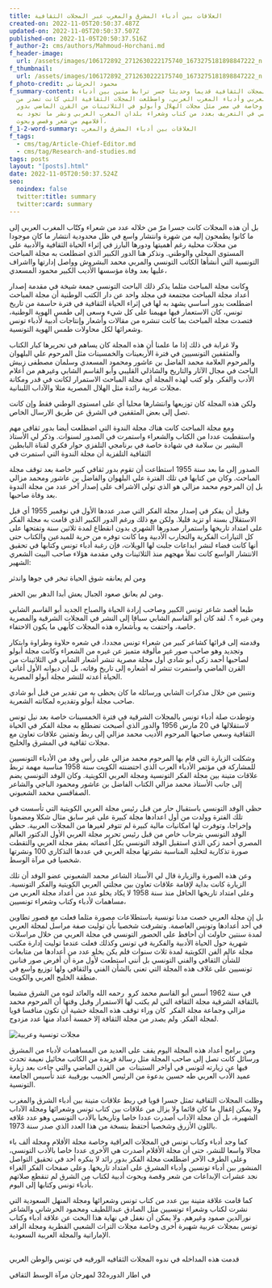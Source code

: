 ```yaml
---
title: العلاقات بين أدباء المشرق والمغرب عبر المجلات الثقافية
created-on: 2022-11-05T20:50:37.487Z
updated-on: 2022-11-05T20:50:37.507Z
published-on: 2022-11-05T20:50:37.516Z
f_author-2: cms/authors/Mahmoud-Horchani.md
f_header-image:
  url: /assets/images/106172892_2712630222175740_1673275181898847222_n.jpeg
f_thumbnail:
  url: /assets/images/106172892_2712630222175740_1673275181898847222_n.jpeg
f_photo-credit: محمود الحرشاني
f_summary-content: مثلت المجلات الثقافية قديما وحديثا جسر ترابط متين بين أدباء
  المشرق العربي وأدباء المغرب العربي، واضطلعت المجلات الثقافية التي كانت تصدر من
  المشرق وخاصة في مصر مثل مجلات الهلال وأبولو في الثلاثينات من القرن الماضي بدور
  أساسي في التعريف بعدد من كتاب وشعراء بلدان المغرب العربي ونشر ما تجود به
  أقلامهم من شعر وقصص وبحوث،
f_1-2-word-summary: العلاقات بين أدباء المشرق والمغرب
f_tags:
  - cms/tag/Article-Chief-Editor.md
  - cms/tag/Research-and-studies.md
tags: posts
layout: "[posts].html"
date: 2022-11-05T20:50:37.524Z
seo:
  noindex: false
  twitter:title: summary
  twitter:card: summary
---
```

 بل أن هذه المجلات كانت جسرا مرّ من خلاله عدد من شعراء وكتّاب المغرب العربي إلى ما كانوا يطمحون إليه من شهرة وانتشار واسع في ظل محدودية انتشار ما كان موجودا من مجلات محلية رغم أهميتها ودورها البارز في إثراء الحياة الثقافية والأدبية على المستوى المحلي والوطني. ونذكر هنا الدور الكبير الذي اضطلعت به مجلة المباحث التونسية التي أنشأها الكاتب التونسي والمربي محمد البشروش وواصل إدارتها وااشراف عليها بعد وفاة مؤسسها الأديب الكبير محمود المسعدي،

 وكانت مجلة المباحث مثلما يذكر ذلك الباحث التونسي جمعة شيخة في مقدمة إصدار أعداد مجلة المباحث مجتمعة في مجلد واحد عن دار الكتب الوطنية أن مجلة المباحث اضطلعت بدور أساسي يشهد به لها في إثراء الحياة الثقافية في فترة حاسمة من تاريخ تونس، كان الاستعمار فيها مهيمنا على كل شيء وسعى إلى طمس الهوية الوطنية، فتصدت مجلة المباحث بما كانت تنشره من مقالات وأشعار وإنتاجات أدبية لأدباء تونس وشعرائها لكل محاولات طمس الهوية التونسية.

 ولا غرابة في ذلك إذا ما علمنا أن هذه المجلة كان يساهم في تحريرها كبار الكتاب والمثقفين التونسيين في فترة الأربعينات والخمسينات مثل المرحوم علي البلهوان والمرحوم العلامة محمد الفاضل بن عاشور ومحمود المسعدي وسلمان مصطفى زبيش الباحث في مجال الآثار والتاريخ والشاذلي القليبي وأبو القاسم الشابي وغيرهم من أعلام الأدب والفكر. ولو كتب لهذه المجلة أي مجلة المباحث الاستمرار لكانت في قدر ومكانة مجلات عربية رائدة مثل الهلال المصرية مثلا والآداب اللبنانية.

ولكن هذه المجلة كان توزيعها وانتشارها محليا أي على امستوى الوطني فقط وإن كانت تصل إلى بعض المثقفين في الشرق عن طريق الارسال الخاص. 

ومع مجلة المباحث كانت هناك مجلة الندوة التي اضطلعت أيضا بدور ثقافي مهم واستقطبت عددا من الكتاب والشعراء واستمرت في الصدور لسنوات. وذكر لي الأستاذ البشير بن سلامة في شهادة خاصة في برنامجي التلفزي حوار فكري لقناة البابطين الثقافية التلفزية أن مجلة الندوة التي استمرت في 

الصدور إلى ما بعد سنة 1955 استطاعت أن تقوم بدور ثقافي كبير خاصة بعد توقف مجلة المباحث. وكان من كتابها في تلك الفترة علي البلهوان والفاضل بن عاشور ومحمد مزالي بل إن المرحوم محمد مزالي هو الذي تولى الاشراف على إصدار آخر عدد من مجلة الندوة بعد وفاة صاحبها. 

وقبل أن يفكر في إصدار مجلة الفكر التي صدر عددها الأول في نوفمبر 1955 أي قبل الاستقلال بسنة أو تزيد قليلا. ولكن مع ذلك ورغم الدور الكبير الذي قامت به مجلة الفكر على امتداد تاريخها واستمرار صدورها الشهري بدون انقطاع لمدة ثلاثين سنة وتفتحها على كل التيارات الفكرية والتجارب الأدبية وما كانت توفره من حرية للمبدعين والكتاب حتى أنها كانت فضاء لنشر ابداعات جلبت لها الويلات، فإن رغبة أدباء تونس وكتابها في تحقيق الانتشار الواسع كانت تملأ مهجهم منذ الثلاثينات وفي مقدمة هؤلاء صاحب البيت الشعري الشهير: 

ومن لم يعانقه شوق الحياة تبخر في جوها واندثر

ومن لم يعانق صعود الجبال يعش أبدا الدهر بين الحفر.

طبعا أقصد شاعر تونس الكبير وصاحب إرادة الحياة والصباح الجديد أبو القاسم الشابي ومن غيره ؟. لقد كان أبو القاسم الشابي سباقا إلى النشر في المجلات الشرقية والمصرية خاصة، واحتفت به وبأشعاره هذه المجلات كأبهى ما يكون الاحتفاء. 

وقدمته إلى قرائها كشاعر كبير من شعراء تونس مجددا، في شعره حلاوة وطراوة وابتكار وتجديد وهو صاحب صور غير مألوفة متميز عن غيره من الشعراء وكانت مجلة أبولو لصاحبها أحمد زكي أبو شادي أول مجلة مصرية تنشر أشعار الشابي في الثلاثينات من القرن الماضي واستمرت تنشر له أشعاره إلى تاريخ وفاته، بل إن ديوانه الأول أغاني الحياة أعدته للنشر مجلة أبولو المصرية.

 ونتبين من خلال مذكرات الشابي ورسائله ما كان يحظى به من تقدير من قبل أبو شادي صاحب مجلة أبولو وتقديره لمكانته الشعرية.

وتوطدت صلة أدباء تونس بالمجلات الشرقية في فترة الخمسينات خاصة بعد نيل تونس لاستقلالها في 20 مارس 1956 والدور الذي أصبحت تضطلع به مجلة الفكر في الحياة الثقافية وسعي صاحبها المرحوم الأديب محمد مزالي إلى ربط وتمتين علاقات تعاون مع مجلات ثقافية في المشرق والخليج.

وشكلت الزيارة التي قام بها المرحوم محمد مزالي على رأس وفد من الأدباء التونسيين للمشاركة في مؤتمر الأدباء العرب الذي احتضنته الكويت سنة 1958 مناسبة مهمة تربط علاقات متينة بين مجلة الفكر التونسية ومجلة العربي الكويتية. وكان الوفد التونسي يضم إلى جانب الأستاذ محمد مزالي الكتاب الفاضل بن عاشور ومحمود الباجي والشاعر الصفاقسي محمد الشعبوني. 

حظي الوفد التونسي باستقبال حار من قبل رئيس مجلة العربي الكويتية التي تأسست في تلك الفترة وولدت من أول اعدادها مجلة كبيرة على غير سابق مثال شكلا ومضمونا وإخراجا، وتوفرت لها امكانيات مالية كبيرة لم تتوفر لغيرها من المجلات العربية. حظي الوفد التونسي بترحاب خاص من قبل رئيس تحرير مجلة العربي الأول الدكتور العالم المصري أحمد زكي الذي استقبل الوفد التونسي بكل أعضائه بمقر مجلة العربي والتقطت صورة تذكارية لتخليد المناسبة نشرتها مجلة العربي في عددها التذكاري 100 ونشرتها شخصيا في مرآة الوسط. 

وعن هذه الصورة والزيارة قال لي الأستاذ الشاعر محمد الشعبوني عضو الوفد أن تلك الزيارة كانت بداية لإقامة علاقات تعاون بين مجلتي العربي الكويتية والفكر التونسية. وعلى امتداد تاريخها الحافل منذ سنة 1958 لا يكاد يخلو عدد من أعداد مجلة العربي من مساهمات لأدباء وكتاب وشعراء تونسيين، 

بل إن مجلة العربي خصت مدنا تونسية باستطلاعات مصورة مثلما فعلت مع قصور تطاوين في أحد أعدادها وتونس العاصمة. وتشرفت شخصيا بأن توليت صفة مراسل لمجلة العربي لمدة سنتين حاولت أن أحافظ على الحضور التونسي في مجلة العربي من خلال مراسلات شهرية حول الحياة الأدبية والفكرية في تونس وكذلك فعلت عندما توليت إدارة مكتب مجلة عالم الفن الكويتية لمدة ثلاث سنوات فلم يكن يخلو عدد من أعدادها من متابعات للشأن الثقافي والفني التونسي بل أنني استطعت لأول مرة أن أفرض صور فنانين تونسيين على غلاف هذه المجلة التي تعنى بالشأن الفني والثقافي ولها توزيع واسع في منطقة الخليج العربي والكويت.

في سنة 1962 أسس أبو القاسم محمد كرو  رحمه الله والعائد لتوه من الشرق مشبعا بالثقافة الشرقية مجلة الثقافة التي لم يكتب لها الاستمرار وقبل وقتها أن المرحوم محمد مزالي وجماعة مجلة الفكر  كان وراء توقف هذه المجلة خشية أن تكون منافسا قويا لمجلة الفكر. ولم يصدر من مجلة الثقافة إلا خمسة أعداد منها عدد مزدوج.

![مجلات تونسية وعربية](/assets/images/livres-recus.jpeg "مجلات تونسية وعربية")

ومن برامج أعداد هذه المجلة اليوم يقف على العديد من المساهمات لأدباء من المشرق ورسائل كانت تصل إلى صاحب المجلة مثل رسالة فريدة من الكاتب مخائيل نعيمة تحدث فيها عن زيارته لتونس في أواخر الستينات  من القرن الماضي والتي جاءت بعد زيارة عميد الأدب العربي طه حسين بدعوة من الرئيس الحبيب بورقيبة عند تأسيس الجامعة التونسية.

وظلت المجلات الثقافية تمثل جسرا قويا في ربط علاقات متينة بين أدباء الشرق والمغرب ولا يمكن إغفال ما كان قائما ولا يزال من علاقات بين كتاب تونس وشعرائها ومجلة الآداب الشهيرة، بل أن مجلة الآداب أصدرت عددا خاصا وتاريخيا بالأدب التونسي وهو عدد غلافه باللون الأزرق وشخصيا أحتفظ بنسخة من هذا العدد الذي صدر سنة 1973. 

كما وجد أدباء وكتاب تونس في المجلات العراقية وخاصة مجلة الأقلام ومجلة ألف باء مجالا واسعا للنشر، حتى أن مجلة الأقلام أصدرت هي الأخرى عددا خاصا بالأدب التونسي، وعلى الطرف الآخر اضطلعت مجلة الفكر بدور رائد لا ينكره أحد في تحقيق التواصل المنشور بين أدباء تونسين وأدباء المشرق على امتداد تاريخها. وعلى صفحات الفكر الغراء نجد عشرات الإبداعات من شعر وقصة وبحوث أدبية لكتاب من الشرق لم تنقطع صلاتهم بأدباء تونس وكتابها إلى اليوم.

كما قامت علاقة متينة بين عدد من كتاب تونس وشعرائها ومجلة المنهل السعودية التي نشرت لكتاب وشعراء تونسيين مثل الصادق عبداللطيف ومحمود الحرشاني والشاعر نورالدين صمود وغيرهم. ولا يمكن أن نغفل في نهاية هذا البحث عن علاقة أدباء وكتاب تونس بمجلات عربية شهيرة أخرى وخاصة مجلات التراث الشعبي القطرية ومجلة الرافد الإماراتية والمجلة العربية السعودية.

\
قدمت هذه المداخله في ندوه المجلات الثقافيه الورقيه في تونس والوطن العربي

في اطار الدوره32 لمهرجان مرآة الوسط الثقافي